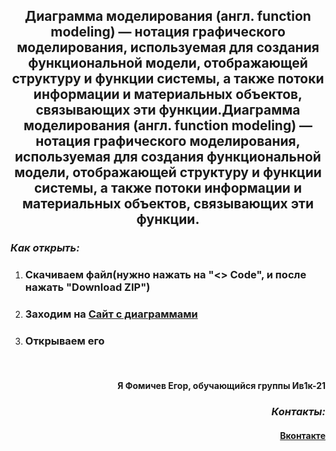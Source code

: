 <h2 align="center">Диаграмма моделирования (англ. function modeling) — нотация графического моделирования, используемая для создания функциональной модели, отображающей структуру и функции системы, а также потоки информации и материальных объектов, связывающих эти функции.Диаграмма моделирования (англ. function modeling) — нотация графического моделирования, используемая для создания функциональной модели, отображающей структуру и функции системы, а также потоки информации и материальных объектов, связывающих эти функции.</h2>


<h3 align="left"> <b><i>Как открыть:</i></b></h3> 
<ol>
<li><h3>Скачиваем файл(нужно нажать на "<> Code", и после нажать "Download ZIP")</li></h3>
<li><h3>Заходим на <a href="https://www.diagrams.net">Сайт с  диаграммами </a></li></h3> 
<li><h3>Открываем его</h3></li><br>
</ol>


<h4 align="right">Я <b>Фомичев Егор</b>, обучающийся группы Ив1к-21</h4>
<h3 align="right"><i>Контакты:</i></h3>
<h4 align="right"><a href=""https://vk.com/skr1tmerrrr>Вконтакте</a></h4>


